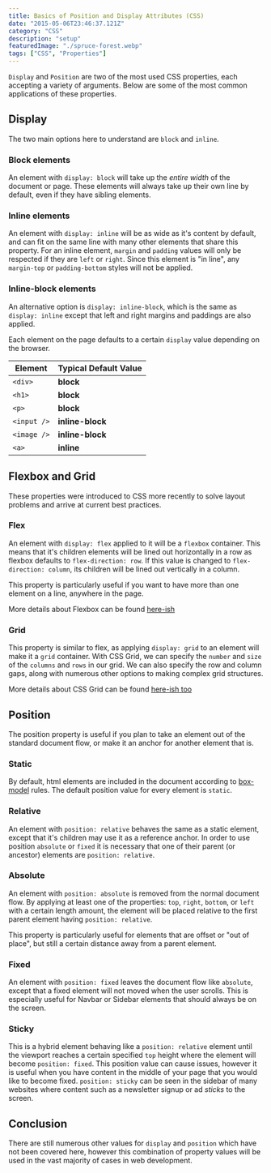 ```yaml
---
title: Basics of Position and Display Attributes (CSS)
date: "2015-05-06T23:46:37.121Z"
category: "CSS"
description: "setup"
featuredImage: "./spruce-forest.webp"
tags: ["CSS", "Properties"]
---
```


`Display` and `Position` are two of the most used CSS properties, each accepting a variety of arguments. Below are some of the most common applications of these properties.

## Display
The two main options here to understand are `block` and `inline`. 

### Block elements
An element with `display: block` will take up the *entire width* of the document or page. These elements will always take up their own line by default, even if they have sibling elements.

### Inline elements
An element with `display: inline` will be as wide as it's content by default, and can fit on the same line with many other elements that share this property. For an inline element, `margin` and `padding` values will only be respected if they are `left` or `right`. Since this element is "in line", any `margin-top` or `padding-bottom` styles will not be applied.

### Inline-block elements
An alternative option is `display: inline-block`, which is the same as `display: inline` except that left and right margins and paddings are also applied.

Each element on the page defaults to a certain `display` value depending on the browser. 

| Element      | Typical Default Value       | 
| ------------ | --------------------------- |
| `<div>`      | **block**                   |
| `<h1>`       | **block**                   |
| `<p>`        | **block**                   |
| `<input />`  | **inline-block**            |
| `<image />`  | **inline-block**            |
| `<a>`        | **inline**                  |

## Flexbox and Grid

These properties were introduced to CSS more recently to solve layout problems and arrive at current best practices.

### Flex

An element with `display: flex` applied to it will be a `flexbox` container. This means that it's children elements will be lined out horizontally in a row as flexbox defaults to `flex-direction: row`. If this value is changed to `flex-direction: column`, its children will be lined out vertically in a column.

This property is particularly useful if you want to have more than one element on a line, anywhere in the page.

More details about Flexbox can be found [here-ish](https://code-boost.netlify.com/)

### Grid

This property is similar to flex, as applying `display: grid` to an element will make it a `grid` container. With CSS Grid, we can specify the `number` and `size` of the `columns` and `rows` in our grid. We can also specify the row and column gaps, along with numerous other options to making complex grid structures.

More details about CSS Grid can be found [here-ish too](https://code-boost.netlify.com/)


## Position
The position property is useful if you plan to take an element out of the standard document flow, or make it an anchor for another element that is.
### Static
By default, html elements are included in the document according to [box-model](https://code-boost.netlify.com/) rules. The default position value for every element is `static`.



### Relative
An element with `position: relative` behaves the same as a static element, except that it's children may use it as a reference anchor. In order to use position `absolute` or `fixed` it is necessary that one of their parent (or ancestor) elements are `position: relative`.

### Absolute
An element with `position: absolute` is removed from the normal document flow. By applying at least one of the properties: `top`, `right`, `bottom`, or `left` with a certain length amount, the element will be placed relative to the first parent element having `position: relative`.

This property is particularly useful for elements that are offset or "out of place", but still a certain distance away from a parent element. 

### Fixed
An element with `position: fixed` leaves the document flow like `absolute`, except that a fixed element will not moved when the user scrolls. This is especially useful for Navbar or Sidebar elements that should always be on the screen.

### Sticky
This is a hybrid element behaving like a `position: relative` element until the viewport reaches a certain specified `top` height where the element will become `position: fixed`. This position value can cause issues, however it is useful when you have content in the middle of your page that you would like to become fixed. `position: sticky` can be seen in the sidebar of many websites where content such as a newsletter signup or ad *sticks* to the screen. 

## Conclusion

There are still numerous other values for `display` and `position` which have not been covered here, however this combination of property values will be used in the vast majority of cases in web development.